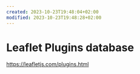 ```yaml
---
created: 2023-10-23T19:48:04+02:00
modified: 2023-10-23T19:48:28+02:00
---
```


# Leaflet Plugins database

<https://leafletjs.com/plugins.html>
